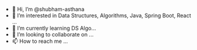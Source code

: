 - 👋 Hi, I’m @shubham-asthana
- 👀 I’m interested in Data Structures, Algorithms, Java, Spring Boot, React ...
- 🌱 I’m currently learning DS Algo...
- 💞️ I’m looking to collaborate on ...
- 📫 How to reach me ...

<!---
shubham-asthana/shubham-asthana is a ✨ special ✨ repository because its `README.md` (this file) appears on your GitHub profile.
You can click the Preview link to take a look at your changes.
--->

